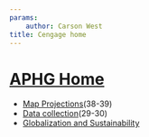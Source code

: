 ```yaml
---
params:
	author: Carson West
title: Cengage home
--- 
```

# [APHG Home](./../aphg-home/)

 - [Map Projections](./../map-projections/)(38-39)
 - [Data collection](./../data-collection/)(29-30)
 - [Globalization and Sustainability](./../globalization-and-sustainability/)
